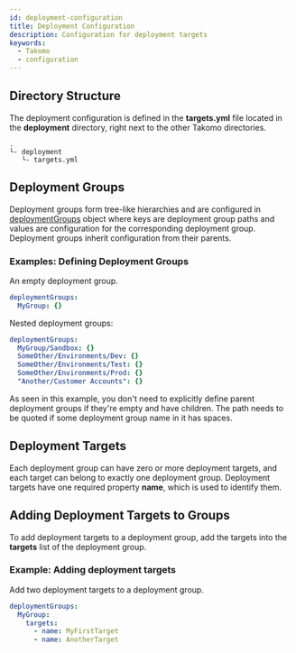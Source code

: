 ```yaml
---
id: deployment-configuration
title: Deployment Configuration
description: Configuration for deployment targets
keywords:
  - Takomo
  - configuration
---
```


## Directory Structure

The deployment configuration is defined in the **targets.yml** file located in the **deployment** directory, right next to the other Takomo directories.

```
.
└- deployment
   └- targets.yml
```

## Deployment Groups

Deployment groups form tree-like hierarchies and are configured in [deploymentGroups](/docs/config-reference/deployment-targets#deploymentgroups) object where keys are deployment group paths and values are configuration for the corresponding deployment group. Deployment groups inherit configuration from their parents.

### Examples: Defining Deployment Groups

An empty deployment group.

```yaml title="targets.yml"
deploymentGroups:
  MyGroup: {}
```

Nested deployment groups:

```yaml title="targets.yml"
deploymentGroups:
  MyGroup/Sandbox: {}
  SomeOther/Environments/Dev: {}
  SomeOther/Environments/Test: {}
  SomeOther/Environments/Prod: {}
  "Another/Customer Accounts": {}
```

As seen in this example, you don't need to explicitly define parent deployment groups if they're empty and have children. The path needs to be quoted if some deployment group name in it has spaces.

## Deployment Targets

Each deployment group can have zero or more deployment targets, and each target can belong to exactly one deployment group. Deployment targets have one required property **name**, which is used to identify them.

## Adding Deployment Targets to Groups

To add deployment targets to a deployment group, add the targets into the **targets** list of the deployment group.

### Example: Adding deployment targets

Add two deployment targets to a deployment group.

```yaml title="targets.yml"
deploymentGroups:
  MyGroup:
    targets:
      - name: MyFirstTarget
      - name: AnotherTarget
```